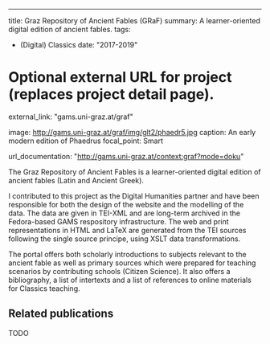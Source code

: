 ---
title: Graz Repository of Ancient Fables (GRaF)
summary: A learner-oriented digital edition of ancient fables. 
tags:
- (Digital) Classics
date: "2017-2019"

# Optional external URL for project (replaces project detail page).
external_link: "gams.uni-graz.at/graf"

image: http://gams.uni-graz.at/graf/img/glt2/phaedr5.jpg
  caption: An early modern edition of Phaedrus 
  focal_point: Smart

url_documentation: "http://gams.uni-graz.at/context:graf?mode=doku"

The Graz Repository of Ancient Fables is a learner-oriented digital edition of ancient fables (Latin and Ancient Greek). 

I contributed to this project as the Digital Humanities partner and have been responsible for both the design of the website and the modelling of the data. 
The data are given in TEI-XML and are long-term archived in the Fedora-based GAMS respository infrastructure.
The web and print representations in HTML and LaTeX are generated from the TEI sources following the single source principe, using XSLT data transformations.

The portal offers both scholarly introductions to subjects relevant to the ancient fable as well as primary sources which were prepared for teaching scenarios by contributing schools (Citizen Science). 
It also offers a bibliography, a list of intertexts and a list of references to online materials for Classics teaching. 


## Related publications
TODO
